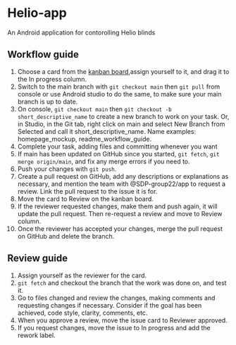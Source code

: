 # Helio-app
An Android application for contorolling Helio blinds

## Workflow guide
1. Choose a card from the [kanban board](https://github.com/SDP-group22/Helio-app/projects/1),assign yourself to it, and drag it to the In progress column.
2. Switch to the main branch with `git checkout main` then `git pull` from console or use Android studio to do the same, to make sure your main branch is up to date.
3. On console, `git checkout main` then `git checkout -b short_descriptive_name` to create a new branch to work on your task.
Or, in Studio, in the Git tab, right click on main and select New Branch from Selected and call it short_descriptive_name. Name examples: homepage_mockup, readme_workflow_guide.
4. Complete your task, adding files and committing whenever you want
5. If main has been updated on GitHub since you started, `git fetch`, `git merge origin/main`, and fix any merge errors if you need to.
6. Push your changes with `git push`.
7. Create a pull request on GitHub, add any descriptions or explanations as necessary, and mention the team with @SDP-group22/app to request a review.
Link the pull request to the issue it is for.
8. Move the card to Review on the kanban board.
9. If the reviewer requested changes, make them and push again, it will update the pull request. Then re-request a review and move to Review column.
10. Once the reviewer has accepted your changes, merge the pull request on GitHub and delete the branch.

## Review guide
1. Assign yourself as the reviewer for the card.
2. `git fetch` and checkout the branch that the work was done on, and test it.
3. Go to files changed and review the changes, making comments and requesting changes if necessary. Consider if the goal has been achieved, code style, clarity, comments, etc.
4. When you approve a review, move the issue card to Reviewer approved.
5. If you request changes, move the issue to In progress and add the rework label.
